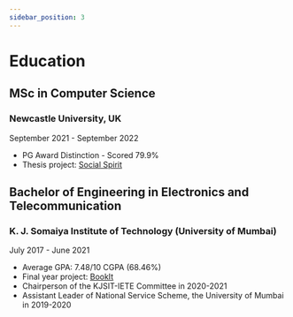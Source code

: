 ```yaml
---
sidebar_position: 3
---
```


# Education

## MSc in Computer Science

### Newcastle University, UK

September 2021 - September 2022

- PG Award Distinction - Scored 79.9%
- Thesis project: [Social Spirit](/portfolio/projects/socialspirit)

## Bachelor of Engineering in Electronics and Telecommunication

### K. J. Somaiya Institute of Technology (University of Mumbai)

July 2017 - June 2021

- Average GPA: 7.48/10 CGPA (68.46%)
- Final year project: [BookIt](/portfolio/projects/bookit)
- Chairperson of the KJSIT-IETE Committee in 2020-2021
- Assistant Leader of National Service Scheme, the University of Mumbai in 2019-2020